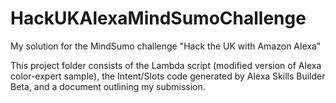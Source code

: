 # HackUKAlexaMindSumoChallenge
My solution for the MindSumo challenge "Hack the UK with Amazon Alexa"

This project folder consists of the Lambda script (modified version of Alexa color-expert sample), the Intent/Slots code generated by Alexa Skills Builder Beta, and a document outlining my submission.
